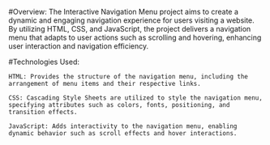 #Overview:
The Interactive Navigation Menu project aims to create a dynamic and engaging navigation experience for users visiting a website. By utilizing HTML, CSS, and JavaScript, the project delivers a navigation menu that adapts to user actions such as scrolling and hovering, enhancing user interaction and navigation efficiency.

#Technologies Used:

    HTML: Provides the structure of the navigation menu, including the arrangement of menu items and their respective links.

    CSS: Cascading Style Sheets are utilized to style the navigation menu, specifying attributes such as colors, fonts, positioning, and transition effects.

    JavaScript: Adds interactivity to the navigation menu, enabling dynamic behavior such as scroll effects and hover interactions.
